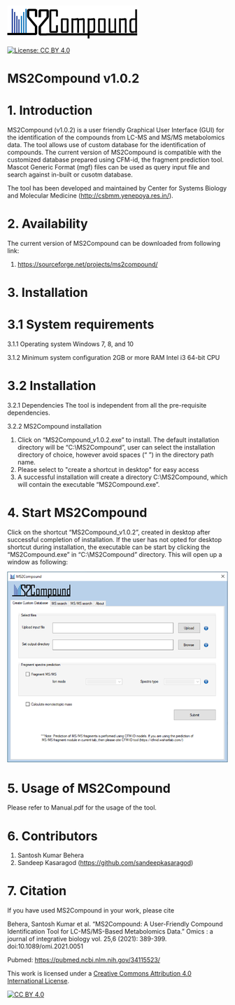 <img src="./images/MS2Compound_logo1.png" width="300px" height="auto">


[![License: CC BY 4.0](https://img.shields.io/badge/License-CC%20BY%204.0-lightgrey.svg)](https://creativecommons.org/licenses/by/4.0/)

# MS2Compound v1.0.2
# 1. Introduction
MS2Compound (v1.0.2) is a user friendly Graphical User Interface (GUI) for the identification of the compounds from LC-MS and MS/MS metabolomics data. The tool allows use of custom database for the identification of compounds. 
The current version of MS2Compound is compatible with the customized database prepared using CFM-id, the fragment prediction tool. Mascot Generic Format (mgf) files can be used as query input file and search against in-built or cusotm database. 

The tool has been developed and maintained by Center for Systems Biology and Molecular Medicine (http://csbmm.yenepoya.res.in/). 

# 2. Availability
The current version of MS2Compound can be downloaded from following link:
1. https://sourceforge.net/projects/ms2compound/

# 3. Installation
# 	3.1 System requirements
3.1.1 Operating system
	Windows 7, 8, and 10

3.1.2 Minimum system configuration
	2GB or more RAM
	Intel i3 64-bit CPU 
# 	3.2 Installation
3.2.1 Dependencies
	The tool is independent from all the pre-requisite dependencies.

3.2.2 MS2Compound installation
1. Click on “MS2Compound_v1.0.2.exe” to install. The default installation directory will be “C:\MS2Compound”, user can select the installation directory of choice, however avoid spaces (“ ”) in the directory path name.
2. Please select to "create a shortcut in desktop" for easy access	
3. A successful installation will create a directory C:\MS2Compound, which will contain the executable “MS2Compound.exe”.

# 4. Start MS2Compound

Click on the shortcut “MS2Compound_v1.0.2”, created in desktop after successful completion of installation. If the user has not opted for desktop shortcut during installation, the executable can be start by clicking the “MS2Compound.exe” in “C:\MS2Compound” directory. This will open up a window as following:

<p align="center">
<img src="./images/Start.PNG" width="800px" height="auto">
</p>

# 5. Usage of MS2Compound

Please refer to Manual.pdf for the usage of the tool.

# 6. Contributors

1. Santosh Kumar Behera
2. Sandeep Kasaragod (https://github.com/sandeepkasaragod)

# 7. Citation
If you have used MS2Compound in your work, please cite 

Behera, Santosh Kumar et al. “MS2Compound: A User-Friendly Compound Identification Tool for LC-MS/MS-Based Metabolomics Data.” Omics : a journal of integrative biology vol. 25,6 (2021): 389-399. doi:10.1089/omi.2021.0051

Pubmed: https://pubmed.ncbi.nlm.nih.gov/34115523/

This work is licensed under a [Creative Commons Attribution 4.0 International
License][cc-by].

[![CC BY 4.0][cc-by-image]][cc-by]

[cc-by]: http://creativecommons.org/licenses/by/4.0/
[cc-by-image]: https://i.creativecommons.org/l/by/4.0/88x31.png
[cc-by-shield]: https://img.shields.io/badge/License-CC%20BY%204.0-lightgrey.svg
